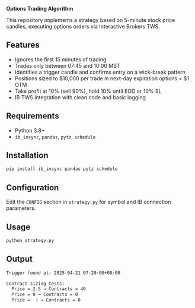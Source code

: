 
**Options Trading Algorithm**

This repository implements a strategy based on 5-minute stock price candles, executing options orders via Interactive Brokers TWS.

## Features
- Ignores the first 15 minutes of trading
- Trades only between 07:45 and 10:00 MST
- Identifies a trigger candle and confirms entry on a wick-break pattern
- Positions sized to \$10,000 per trade in next-day expiration options < \$1 OTM
- Take profit at 10% (sell 90%), hold 10% until EOD or 10% SL
- IB TWS integration with clean code and basic logging

## Requirements
- Python 3.8+
- `ib_insync`, `pandas`, `pytz`, `schedule`

## Installation
```bash
pip install ib_insync pandas pytz schedule
```

## Configuration
Edit the `CONFIG` section in `strategy.py` for symbol and IB connection parameters.

## Usage
```bash
python strategy.py
```

## Output
```bash
Trigger found at: 2025-04-21 07:20:00+00:00

Contract sizing tests:
  Price = 2.5 → Contracts = 40
  Price = 0 → Contracts = 0
  Price = -1 → Contracts = 0

```
